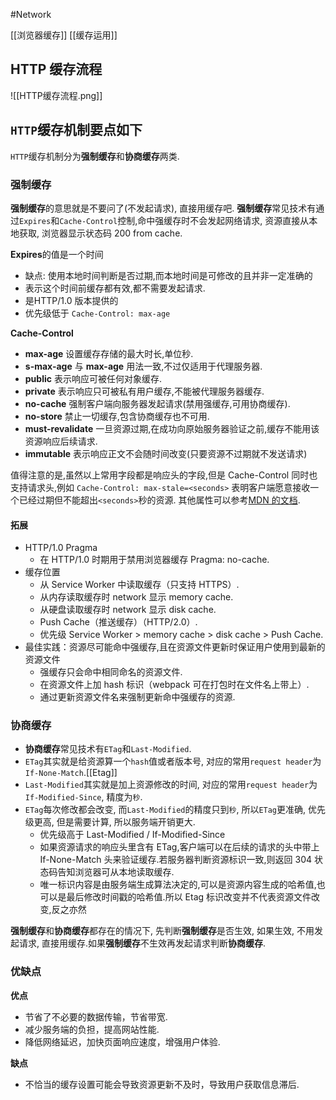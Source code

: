 #Network

[[浏览器缓存]]
[[缓存运用]]

## HTTP 缓存流程

![[HTTP缓存流程.png]]

## `HTTP`缓存机制要点如下

`HTTP`缓存机制分为**强制缓存**和**协商缓存**两类.

### 强制缓存

**强制缓存**的意思就是不要问了(不发起请求), 直接用缓存吧.
**强制缓存**常见技术有通过`Expires`和`Cache-Control`控制,命中强缓存时不会发起网络请求, 资源直接从本地获取, 浏览器显示状态码 200 from cache.

**Expires**的值是一个时间

- 缺点: 使用本地时间判断是否过期,而本地时间是可修改的且并非一定准确的
- 表示这个时间前缓存都有效,都不需要发起请求.
- 是HTTP/1.0 版本提供的
- 优先级低于 `Cache-Control: max-age`

**Cache-Control**

- **max-age** 设置缓存存储的最大时长,单位秒.
- **s-max-age** 与 **max-age** 用法一致,不过仅适用于代理服务器.
- **public** 表示响应可被任何对象缓存.
- **private** 表示响应只可被私有用户缓存,不能被代理服务器缓存.
- **no-cache** 强制客户端向服务器发起请求(禁用强缓存,可用协商缓存).
- **no-store** 禁止一切缓存,包含协商缓存也不可用.
- **must-revalidate** 一旦资源过期,在成功向原始服务器验证之前,缓存不能用该资源响应后续请求.
- **immutable** 表示响应正文不会随时间改变(只要资源不过期就不发送请求)

值得注意的是,虽然以上常用字段都是响应头的字段,但是 Cache-Control 同时也支持请求头,例如 `Cache-Control: max-stale=<seconds>` 表明客户端愿意接收一个已经过期但不能超出`<seconds>`秒的资源.
其他属性可以参考[MDN 的文档](https://link.segmentfault.com/?url=https%3A%2F%2Fdeveloper.mozilla.org%2Fzh-CN%2Fdocs%2FWeb%2FHTTP%2FHeaders%2FCache-Control).

#### 拓展

- HTTP/1.0 Pragma
  - 在 HTTP/1.0 时期用于禁用浏览器缓存 Pragma: no-cache.
- 缓存位置
  - 从 Service Worker 中读取缓存（只支持 HTTPS）.
  - 从内存读取缓存时 network 显示 memory cache.
  - 从硬盘读取缓存时 network 显示 disk cache.
  - Push Cache（推送缓存）（HTTP/2.0）.
  - 优先级 Service Worker > memory cache > disk cache > Push Cache.
- 最佳实践：资源尽可能命中强缓存,且在资源文件更新时保证用户使用到最新的资源文件
  - 强缓存只会命中相同命名的资源文件.
  - 在资源文件上加 hash 标识（webpack 可在打包时在文件名上带上）.
  - 通过更新资源文件名来强制更新命中强缓存的资源.

### 协商缓存

- **协商缓存**常见技术有`ETag`和`Last-Modified`.
- `ETag`其实就是给资源算一个`hash`值或者版本号, 对应的常用`request header`为`If-None-Match`.[[Etag]]
- `Last-Modified`其实就是加上资源修改的时间, 对应的常用`request header`为`If-Modified-Since`, 精度为`秒`.
- `ETag`每次修改都会改变, 而`Last-Modified`的精度只到`秒`, 所以`ETag`更准确, 优先级更高, 但是需要计算, 所以服务端开销更大.
  - 优先级高于 Last-Modified / If-Modified-Since
  - 如果资源请求的响应头里含有 ETag,客户端可以在后续的请求的头中带上 If-None-Match 头来验证缓存.若服务器判断资源标识一致,则返回 304 状态码告知浏览器可从本地读取缓存.
  - 唯一标识内容是由服务端生成算法决定的,可以是资源内容生成的哈希值,也可以是最后修改时间戳的哈希值.所以 Etag 标识改变并不代表资源文件改变,反之亦然

**强制缓存**和**协商缓存**都存在的情况下, 先判断**强制缓存**是否生效, 如果生效, 不用发起请求, 直接用缓存.如果**强制缓存**不生效再发起请求判断**协商缓存**.

### 优缺点

**优点**

- 节省了不必要的数据传输，节省带宽.
- 减少服务端的负担，提高网站性能.
- 降低网络延迟，加快页面响应速度，增强用户体验.

**缺点**

- 不恰当的缓存设置可能会导致资源更新不及时，导致用户获取信息滞后.
